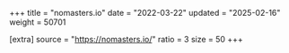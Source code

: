 +++
title = "nomasters.io"
date = "2022-03-22"
updated = "2025-02-16"
weight = 50701

[extra]
source = "https://nomasters.io/"
ratio = 3
size = 50
+++
